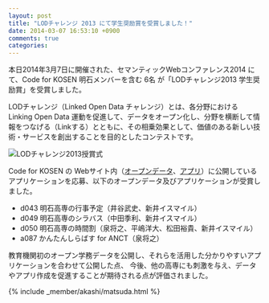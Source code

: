 ```yaml
---
layout: post
title: "LODチャレンジ 2013 にて学生奨励賞を受賞しました！"
date: 2014-03-07 16:53:10 +0900
comments: true
categories: 
---
```


本日2014年3月7日に開催された、セマンティックWebコンファレンス2014 にて、Code for KOSEN 明石メンバーを含む 6名 が「LODチャレンジ2013 学生奨励賞」を受賞しました。

LODチャレンジ（Linked Open Data チャレンジ）とは、各分野における Linking Open Data 運動を促進して、データをオープン化し、分野を横断して情報をつなげる（Linkする）とともに、その相乗効果として、価値のある新しい技術・サービスを創出することを目的としたコンテストです。


![LODチャレンジ2013授賞式](/assets/images/blog/2014-03-07/lod-challenge-2013/eyecatch.jpg)

Code for KOSEN の Webサイト内（[オープンデータ](http://codeforkosen.org/opendata/)、[アプリ](http://codeforkosen.org/apps/)）に公開しているアプリケーションを応募、以下のオープンデータ及びアプリケーションが受賞しました。
<ul>
  <li>d043  明石高専の行事予定（井谷武史、新井イスマイル）</li>
  <li>d049  明石高専のシラバス（中田季利、新井イスマイル）</li>
  <li>d050  明石高専の時間割（泉将之、平嶋洋大、松田裕貴、新井イスマイル）</li>
  <li>a087  かんたんしらばす for ANCT（泉将之）</li>
</ul>

教育機関初のオープン学務データを公開し、それらを活用した分かりやすいアプリケーションを合わせて公開した点、
今後、他の高専にも刺激を与え、データやアプリ作成を促進することが期待される点が評価されました。

{% include _member/akashi/matsuda.html %}
